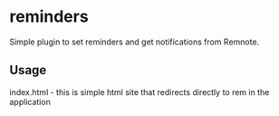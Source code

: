 # reminders

Simple plugin to set reminders and get notifications from Remnote.

## Usage

<!-- TODO: Describe usage -->

<!-- ignore-after -->


index.html - this is simple html site that redirects directly to rem in the application